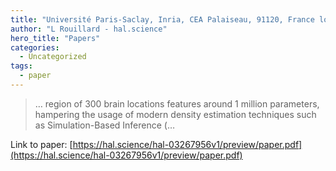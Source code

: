 ```yaml
---
title: "Université Paris-Saclay, Inria, CEA Palaiseau, 91120, France louis. rouillard-odera@ inria. fr"
author: "L Rouillard - hal.science"
hero_title: "Papers"
categories:
  - Uncategorized
tags:
  - paper
---
```



>… region of 300 brain locations features around 1 million parameters, hampering the usage of modern density estimation techniques such as Simulation-Based Inference (…

Link to paper: [https://hal.science/hal-03267956v1/preview/paper.pdf](https://hal.science/hal-03267956v1/preview/paper.pdf)
